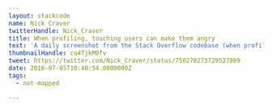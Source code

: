 ```yaml
---
layout: stackcode
name: Nick Craver
twitterHandle: Nick_Craver
title: When profiling, touching users can make them angry
text: 'A daily screenshot from the Stack Overflow codebase (when profiling, touching users can make them angry). '
thumbnailHandle: cu4TjkM8fv
tweet: https://twitter.com/Nick_Craver/status/750278273729527809
date: 2016-07-05T10:40:54.0000000Z
tags:
  - not-mapped

---
```


